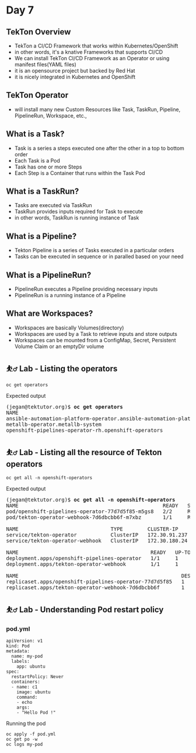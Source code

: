 # Day 7

## TekTon Overview
- TekTon a CI/CD Framework that works within Kubernetes/OpenShift
- in other words, it's a knative Frameworks that supports CI/CD
- We can install TekTon CI/CD Framework as an Operator or using manifest files(YAML files)
- it is an opensource project but backed by Red Hat
- it is nicely integrated in Kubernetes and OpenShift

## TekTon Operator
- will install many new Custom Resources like Task, TaskRun, Pipeline, PipelineRun, Workspace, etc.,

## What is a Task?
- Task is a series a steps executed one after the other in a top to bottom order
- Each Task is a Pod
- Task has one or more Steps
- Each Step is a Container that runs within the Task Pod

## What is a TaskRun?
- Tasks are executed via TaskRun
- TaskRun provides inputs required for Task to execute
- in other words, TaskRun is running instance of Task

## What is a Pipeline?
- Tekton Pipeline is a series of Tasks executed in a particular orders
- Tasks can be executed in sequence or in paralled based on your need

## What is a PipelineRun?
- PipelineRun executes a Pipeline providing necessary inputs
- PipelineRun is a running instance of a Pipeline

## What are Workspaces?
- Workspaces are basically Volumes(directory)
- Workspaces are used by a Task to retrieve inputs and store outputs
- Workspaces can be mounted from a ConfigMap, Secret, Persistent Volume Claim or an emptyDir volume

## ⛹️‍♂️ Lab - Listing the operators
```
oc get operators
```

Expected output
<pre>
(jegan@tektutor.org)$ <b>oc get operators</b>
NAME                                                              AGE
ansible-automation-platform-operator.ansible-automation-platfor   3d22h
metallb-operator.metallb-system                                   6d2h
openshift-pipelines-operator-rh.openshift-operators               50m
</pre>

## ⛹️‍♂️ Lab - Listing all the resource of Tekton operators
```
oc get all -n openshift-operators
```

Expected output
<pre>
(jegan@tektutor.org)$ <b>oc get all -n openshift-operators</b>
NAME                                               READY   STATUS    RESTARTS   AGE
pod/openshift-pipelines-operator-77d7d5f85-m5gs8   2/2     Running   0          49m
pod/tekton-operator-webhook-7d6dbcbb6f-m7xbz       1/1     Running   0          49m

NAME                              TYPE        CLUSTER-IP      EXTERNAL-IP   PORT(S)    AGE
service/tekton-operator           ClusterIP   172.30.91.237   <none>        9090/TCP   49m
service/tekton-operator-webhook   ClusterIP   172.30.180.24   <none>        443/TCP    49m

NAME                                           READY   UP-TO-DATE   AVAILABLE   AGE
deployment.apps/openshift-pipelines-operator   1/1     1            1           49m
deployment.apps/tekton-operator-webhook        1/1     1            1           49m

NAME                                                     DESIRED   CURRENT   READY   AGE
replicaset.apps/openshift-pipelines-operator-77d7d5f85   1         1         1       49m
replicaset.apps/tekton-operator-webhook-7d6dbcbb6f       1         1         1       49m
</pre>

## ⛹️‍♂️ Lab - Understanding Pod restart policy

### pod.yml
```
apiVersion: v1
kind: Pod
metadata:
  name: my-pod
  labels:
    app: ubuntu
spec:
  restartPolicy: Never
  containers:
  - name: c1
    image: ubuntu
    command:
    - echo
    args:
    - "Hello Pod !"
```

Running the pod
```
oc apply -f pod.yml
oc get po -w
oc logs my-pod
```
